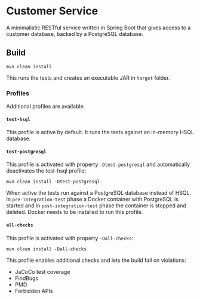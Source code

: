 Customer Service
================

A minimalistic RESTful service written in Spring Boot that gives access to a 
customer database, backed by a PostgreSQL database.


Build
-----

    mvn clean install

This runs the tests and  creates an executable JAR in `target` folder.


### Profiles

Additional profiles are available.


#### `test-hsql`

This profile is active by default. It runs the tests against an in-memory HSQL database.


#### `test-postgresql`

This profile is activated with property `-Dtest-postgresql` and automatically deactivates the test-hsql profile:

    mvn clean install -Dtest-postgresql

When active the tests run against a PostgreSQL database instead of HSQL. 
In `pre-integration-test` phase a Docker container with PostgreSQL is started 
and in `post-integration-test` phase the container is stopped and deleted. 
Docker needs to be installed to run this profile.


#### `all-checks`

This profile is activated with property `-Dall-checks`:

    mvn clean install -Dall-checks

This profile enables additional checks and lets the build fail on violations:

* JaCoCo test coverage
* FindBugs
* PMD
* Forbidden APIs



